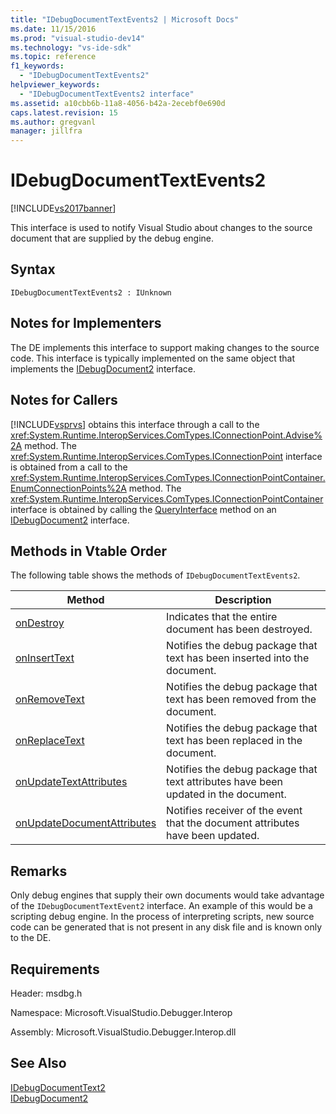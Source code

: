 ```yaml
---
title: "IDebugDocumentTextEvents2 | Microsoft Docs"
ms.date: 11/15/2016
ms.prod: "visual-studio-dev14"
ms.technology: "vs-ide-sdk"
ms.topic: reference
f1_keywords: 
  - "IDebugDocumentTextEvents2"
helpviewer_keywords: 
  - "IDebugDocumentTextEvents2 interface"
ms.assetid: a10cbb6b-11a8-4056-b42a-2ecebf0e690d
caps.latest.revision: 15
ms.author: gregvanl
manager: jillfra
---
```

# IDebugDocumentTextEvents2
[!INCLUDE[vs2017banner](../../../includes/vs2017banner.md)]

This interface is used to notify Visual Studio about changes to the source document that are supplied by the debug engine.  
  
## Syntax  
  
```  
IDebugDocumentTextEvents2 : IUnknown  
```  
  
## Notes for Implementers  
 The DE implements this interface to support making changes to the source code. This interface is typically implemented on the same object that implements the [IDebugDocument2](../../../extensibility/debugger/reference/idebugdocument2.md) interface.  
  
## Notes for Callers  
 [!INCLUDE[vsprvs](../../../includes/vsprvs-md.md)] obtains this interface through a call to the <xref:System.Runtime.InteropServices.ComTypes.IConnectionPoint.Advise%2A> method. The <xref:System.Runtime.InteropServices.ComTypes.IConnectionPoint> interface is obtained from a call to the <xref:System.Runtime.InteropServices.ComTypes.IConnectionPointContainer.EnumConnectionPoints%2A> method. The <xref:System.Runtime.InteropServices.ComTypes.IConnectionPointContainer> interface is obtained by calling the [QueryInterface](http://msdn.microsoft.com/library/62fce95e-aafa-4187-b50b-e6611b74c3b3) method on an [IDebugDocument2](../../../extensibility/debugger/reference/idebugdocument2.md) interface.  
  
## Methods in Vtable Order  
 The following table shows the methods of `IDebugDocumentTextEvents2`.  
  
|Method|Description|  
|------------|-----------------|  
|[onDestroy](../../../extensibility/debugger/reference/idebugdocumenttextevents2-ondestroy.md)|Indicates that the entire document has been destroyed.|  
|[onInsertText](../../../extensibility/debugger/reference/idebugdocumenttextevents2-oninserttext.md)|Notifies the debug package that text has been inserted into the document.|  
|[onRemoveText](../../../extensibility/debugger/reference/idebugdocumenttextevents2-onremovetext.md)|Notifies the debug package that text has been removed from the document.|  
|[onReplaceText](../../../extensibility/debugger/reference/idebugdocumenttextevents2-onreplacetext.md)|Notifies the debug package that text has been replaced in the document.|  
|[onUpdateTextAttributes](../../../extensibility/debugger/reference/idebugdocumenttextevents2-onupdatetextattributes.md)|Notifies the debug package that text attributes have been updated in the document.|  
|[onUpdateDocumentAttributes](../../../extensibility/debugger/reference/idebugdocumenttextevents2-onupdatedocumentattributes.md)|Notifies receiver of the event that the document attributes have been updated.|  
  
## Remarks  
 Only debug engines that supply their own documents would take advantage of the `IDebugDocumentTextEvent2` interface. An example of this would be a scripting debug engine. In the process of interpreting scripts, new source code can be generated that is not present in any disk file and is known only to the DE.  
  
## Requirements  
 Header: msdbg.h  
  
 Namespace: Microsoft.VisualStudio.Debugger.Interop  
  
 Assembly: Microsoft.VisualStudio.Debugger.Interop.dll  
  
## See Also  
 [IDebugDocumentText2](../../../extensibility/debugger/reference/idebugdocumenttext2.md)   
 [IDebugDocument2](../../../extensibility/debugger/reference/idebugdocument2.md)
